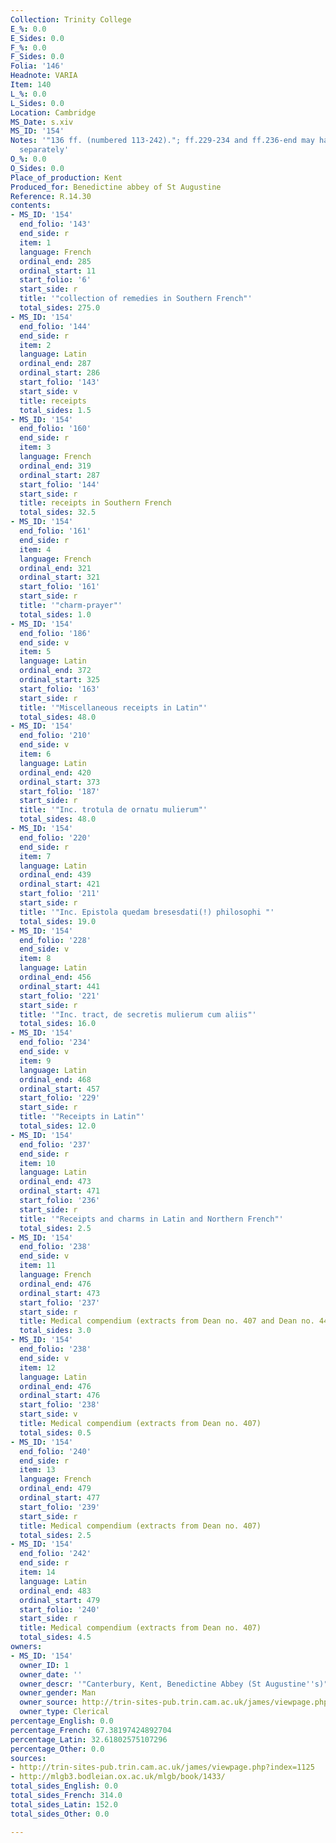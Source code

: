 ```yaml
---
Collection: Trinity College
E_%: 0.0
E_Sides: 0.0
F_%: 0.0
F_Sides: 0.0
Folia: '146'
Headnote: VARIA
Item: 140
L_%: 0.0
L_Sides: 0.0
Location: Cambridge
MS_Date: s.xiv
MS_ID: '154'
Notes: '"136 ff. (numbered 113-242)."; ff.229-234 and ff.236-end may have circulated
  separately'
O_%: 0.0
O_Sides: 0.0
Place_of_production: Kent
Produced_for: Benedictine abbey of St Augustine
Reference: R.14.30
contents:
- MS_ID: '154'
  end_folio: '143'
  end_side: r
  item: 1
  language: French
  ordinal_end: 285
  ordinal_start: 11
  start_folio: '6'
  start_side: r
  title: '"collection of remedies in Southern French"'
  total_sides: 275.0
- MS_ID: '154'
  end_folio: '144'
  end_side: r
  item: 2
  language: Latin
  ordinal_end: 287
  ordinal_start: 286
  start_folio: '143'
  start_side: v
  title: receipts
  total_sides: 1.5
- MS_ID: '154'
  end_folio: '160'
  end_side: r
  item: 3
  language: French
  ordinal_end: 319
  ordinal_start: 287
  start_folio: '144'
  start_side: r
  title: receipts in Southern French
  total_sides: 32.5
- MS_ID: '154'
  end_folio: '161'
  end_side: r
  item: 4
  language: French
  ordinal_end: 321
  ordinal_start: 321
  start_folio: '161'
  start_side: r
  title: '"charm-prayer"'
  total_sides: 1.0
- MS_ID: '154'
  end_folio: '186'
  end_side: v
  item: 5
  language: Latin
  ordinal_end: 372
  ordinal_start: 325
  start_folio: '163'
  start_side: r
  title: '"Miscellaneous receipts in Latin"'
  total_sides: 48.0
- MS_ID: '154'
  end_folio: '210'
  end_side: v
  item: 6
  language: Latin
  ordinal_end: 420
  ordinal_start: 373
  start_folio: '187'
  start_side: r
  title: '"Inc. trotula de ornatu mulierum"'
  total_sides: 48.0
- MS_ID: '154'
  end_folio: '220'
  end_side: r
  item: 7
  language: Latin
  ordinal_end: 439
  ordinal_start: 421
  start_folio: '211'
  start_side: r
  title: '"Inc. Epistola quedam bresesdati(!) philosophi "'
  total_sides: 19.0
- MS_ID: '154'
  end_folio: '228'
  end_side: v
  item: 8
  language: Latin
  ordinal_end: 456
  ordinal_start: 441
  start_folio: '221'
  start_side: r
  title: '"Inc. tract, de secretis mulierum cum aliis"'
  total_sides: 16.0
- MS_ID: '154'
  end_folio: '234'
  end_side: v
  item: 9
  language: Latin
  ordinal_end: 468
  ordinal_start: 457
  start_folio: '229'
  start_side: r
  title: '"Receipts in Latin"'
  total_sides: 12.0
- MS_ID: '154'
  end_folio: '237'
  end_side: r
  item: 10
  language: Latin
  ordinal_end: 473
  ordinal_start: 471
  start_folio: '236'
  start_side: r
  title: '"Receipts and charms in Latin and Northern French"'
  total_sides: 2.5
- MS_ID: '154'
  end_folio: '238'
  end_side: v
  item: 11
  language: French
  ordinal_end: 476
  ordinal_start: 473
  start_folio: '237'
  start_side: r
  title: Medical compendium (extracts from Dean no. 407 and Dean no. 440)
  total_sides: 3.0
- MS_ID: '154'
  end_folio: '238'
  end_side: v
  item: 12
  language: Latin
  ordinal_end: 476
  ordinal_start: 476
  start_folio: '238'
  start_side: v
  title: Medical compendium (extracts from Dean no. 407)
  total_sides: 0.5
- MS_ID: '154'
  end_folio: '240'
  end_side: r
  item: 13
  language: French
  ordinal_end: 479
  ordinal_start: 477
  start_folio: '239'
  start_side: r
  title: Medical compendium (extracts from Dean no. 407)
  total_sides: 2.5
- MS_ID: '154'
  end_folio: '242'
  end_side: r
  item: 14
  language: Latin
  ordinal_end: 483
  ordinal_start: 479
  start_folio: '240'
  start_side: r
  title: Medical compendium (extracts from Dean no. 407)
  total_sides: 4.5
owners:
- MS_ID: '154'
  owner_ID: 1
  owner_date: ''
  owner_descr: '"Canterbury, Kent, Benedictine Abbey (St Augustine''s)"'
  owner_gender: Man
  owner_source: http://trin-sites-pub.trin.cam.ac.uk/james/viewpage.php?index=1125
  owner_type: Clerical
percentage_English: 0.0
percentage_French: 67.38197424892704
percentage_Latin: 32.61802575107296
percentage_Other: 0.0
sources:
- http://trin-sites-pub.trin.cam.ac.uk/james/viewpage.php?index=1125
- http://mlgb3.bodleian.ox.ac.uk/mlgb/book/1433/
total_sides_English: 0.0
total_sides_French: 314.0
total_sides_Latin: 152.0
total_sides_Other: 0.0

---
```

